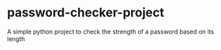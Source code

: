 # password-checker-project
A simple python project to check the strength of a password based on its length
